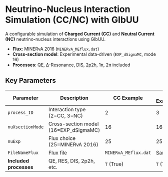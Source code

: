 # Neutrino-Nucleus Interaction Simulation (CC/NC) with GIbUU

A configurable simulation of **Charged Current (CC)** and **Neutral Current (NC)** neutrino-nucleus interactions using GIbUU.  
- **Flux**: MINERvA 2016 (`MINERvA_MEflux.dat`)  
- **Cross-section model**: Experimental data-driven (`EXP_dSigmaMC`, mode 16)  
- **Processes**: QE, Δ-Resonance, DIS, 2p2h, 1π, 2π included  

## Key Parameters
| Parameter          | Description                          | CC Example | NC Example |
|--------------------|--------------------------------------|------------|------------|
| `process_ID`       | Interaction type (2=CC, 3=NC)       | 2          | 3          |
| `nuXsectionMode`   | Cross-section model (16=EXP_dSigmaMC)| 16         | 16         |
| `nuExp`            | Flux choice (25=MINERvA 2016)       | 25         | 25         |
| `FileNameFlux`     | Flux file                           | `MINERvA_MEflux.dat` | Same |
| **Included processes** | QE, RES, DIS, 2p2h, etc.       | `T` (True) | `T` (True) |
 
